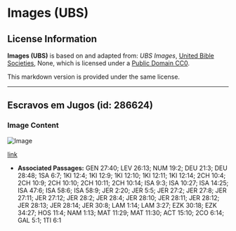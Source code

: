 # Images (UBS)

## License Information

**Images (UBS)** is based on and adapted from: _UBS Images_, [United Bible Societies](https://unitedbiblesocieties.org/), None, which is licensed under a [Public Domain CC0](https://creativecommons.org/public-domain/cc0/).

This markdown version is provided under the same license.



--------------------------------

## Escravos em Jugos (id: 286624)

### Image Content

![Image](https://cdn.aquifer.bible/aquifer-content/resources/Media/WEB-0316_slaves_in_yokes.jpg)

[link](https://cdn.aquifer.bible/aquifer-content/resources/Media/WEB-0316_slaves_in_yokes.jpg)

* **Associated Passages:** GEN 27:40; LEV 26:13; NUM 19:2; DEU 21:3; DEU 28:48; 1SA 6:7; 1KI 12:4; 1KI 12:9; 1KI 12:10; 1KI 12:11; 1KI 12:14; 2CH 10:4; 2CH 10:9; 2CH 10:10; 2CH 10:11; 2CH 10:14; ISA 9:3; ISA 10:27; ISA 14:25; ISA 47:6; ISA 58:6; ISA 58:9; JER 2:20; JER 5:5; JER 27:2; JER 27:8; JER 27:11; JER 27:12; JER 28:2; JER 28:4; JER 28:10; JER 28:11; JER 28:12; JER 28:13; JER 28:14; JER 30:8; LAM 1:14; LAM 3:27; EZK 30:18; EZK 34:27; HOS 11:4; NAM 1:13; MAT 11:29; MAT 11:30; ACT 15:10; 2CO 6:14; GAL 5:1; 1TI 6:1

